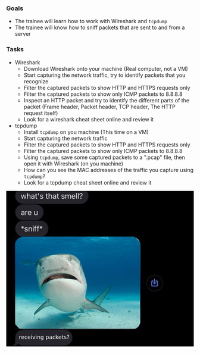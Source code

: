 
### Goals
- The trainee will learn how to work with Wireshark and `tcpdump`
- The trainee will know how to sniff packets that are sent to and from a server

### Tasks
- Wireshark
  - Download Wireshark onto your machine (Real computer, not a VM)
  - Start capturing the network traffic, try to identify packets that you recognize
  - Filter the captured packets to show HTTP and HTTPS requests only
  - Filter the captured packets to show only ICMP packets to 8.8.8.8
  - Inspect an HTTP packet and try to identify the different parts of the packet (Frame header, Packet header, TCP header, The HTTP request itself)
  - Look for a wireshark cheat sheet online and review it
- tcpdump
  - Install `tcpdump` on you machine (This time on a VM)
  - Start capturing the network traffic
  - Filter the captured packets to show HTTP and HTTPS requests only
  - Filter the captured packets to show only ICMP packets to 8.8.8.8  
  - Using `tcpdump`, save some captured packets to a ".pcap" file, then open it with Wireshark (on you machine)
  - How can you see the MAC addresses of the traffic you capture using `tcpdump`?
  - Look for a tcpdump cheat sheet online and review it

![wireshark](./wireshark.png)